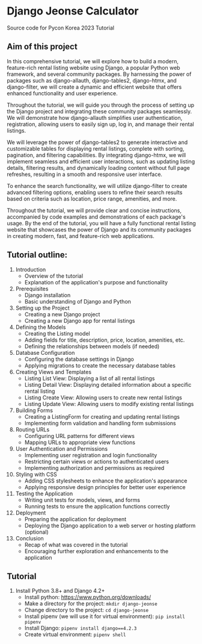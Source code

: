 # Django Jeonse Calculator
Source code for Pycon Korea 2023 Tutorial

## Aim of this project
In this comprehensive tutorial, we will explore how to build a modern, feature-rich rental listing website using Django, a popular Python web framework, and several community packages. By harnessing the power of packages such as django-allauth, django-tables2, django-htmx, and django-filter, we will create a dynamic and efficient website that offers enhanced functionality and user experience.

Throughout the tutorial, we will guide you through the process of setting up the Django project and integrating these community packages seamlessly. We will demonstrate how django-allauth simplifies user authentication, registration, allowing users to easily sign up, log in, and manage their rental listings.

We will leverage the power of django-tables2 to generate interactive and customizable tables for displaying rental listings, complete with sorting, pagination, and filtering capabilities. By integrating django-htmx, we will implement seamless and efficient user interactions, such as updating listing details, filtering results, and dynamically loading content without full page refreshes, resulting in a smooth and responsive user interface.

To enhance the search functionality, we will utilize django-filter to create advanced filtering options, enabling users to refine their search results based on criteria such as location, price range, amenities, and more.

Throughout the tutorial, we will provide clear and concise instructions, accompanied by code examples and demonstrations of each package's usage. By the end of the tutorial, you will have a fully functional rental listing website that showcases the power of Django and its community packages in creating modern, fast, and feature-rich web applications.

## Tutorial outline:
1. Introduction
    * Overview of the tutorial
    * Explanation of the application's purpose and functionality
2. Prerequisites
    * Django installation
    * Basic understanding of Django and Python
3. Setting up the Project
    * Creating a new Django project
    * Creating a new Django app for rental listings
4. Defining the Models
    * Creating the Listing model
    * Adding fields for title, description, price, location, amenities, etc.
    * Defining the relationships between models (if needed)
1. Database Configuration
    * Configuring the database settings in Django
    * Applying migrations to create the necessary database tables
1. Creating Views and Templates
    * Listing List View: Displaying a list of all rental listings
    * Listing Detail View: Displaying detailed information about a specific rental listing
    * Listing Create View: Allowing users to create new rental listings
    * Listing Update View: Allowing users to modify existing rental listings
1. Building Forms
    * Creating a ListingForm for creating and updating rental listings
    * Implementing form validation and handling form submissions
1. Routing URLs
    * Configuring URL patterns for different views
    * Mapping URLs to appropriate view functions
1. User Authentication and Permissions
    * Implementing user registration and login functionality
    * Restricting certain views or actions to authenticated users
    * Implementing authorization and permissions as required
1. Styling with CSS
    * Adding CSS stylesheets to enhance the application's appearance
    * Applying responsive design principles for better user experience
1. Testing the Application
    * Writing unit tests for models, views, and forms
    * Running tests to ensure the application functions correctly
1. Deployment
    * Preparing the application for deployment
    * Deploying the Django application to a web server or hosting platform (optional)
1. Conclusion
    * Recap of what was covered in the tutorial
    * Encouraging further exploration and enhancements to the application


## Tutorial
1. Install Python 3.8+ and Django 4.2+
    * Install python: https://www.python.org/downloads/
    * Make a directory for the project: `mkdir django-jeonse`
    * Change directory to the project: `cd django-jeonse`
    * Install pipenv (we will use it for virtual environment): `pip install pipenv`
    * Install Django: `pipenv install django==4.2.3`
    * Create virtual environment: `pipenv shell`
